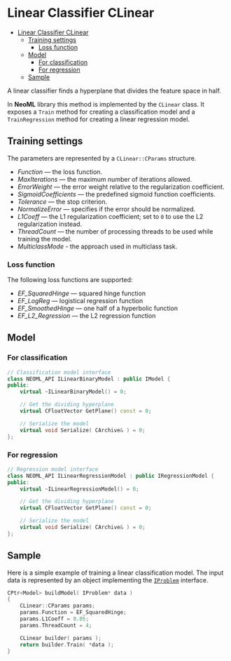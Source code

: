 # Linear Classifier CLinear

<!-- TOC -->

- [Linear Classifier CLinear](#linear-classifier-clinear)
	- [Training settings](#training-settings)
		- [Loss function](#loss-function)
	- [Model](#model)
		- [For classification](#for-classification)
		- [For regression](#for-regression)
	- [Sample](#sample)

<!-- /TOC -->

A linear classifier finds a hyperplane that divides the feature space in half.

In **NeoML** library this method is implemented by the  `CLinear` class. It exposes a `Train` method for creating a classification model and a `TrainRegression` method for creating a linear regression model.

## Training settings

The parameters are represented by a `CLinear::CParams` structure.

- *Function* — the loss function.
- *MaxIterations* — the maximum number of iterations allowed.
- *ErrorWeight* — the error weight relative to the regularization coefficient.
- *SigmoidCoefficients* — the predefined sigmoid function coefficients.
- *Tolerance* — the stop criterion.
- *NormalizeError* — specifies if the error should be normalized.
- *L1Coeff* — the L1 regularization coefficient; set to `0` to use the L2 regularization instead.
- *ThreadCount* — the number of processing threads to be used while training the model.
- *MulticlassMode* - the approach used in multiclass task.

### Loss function

The following loss functions are supported:

- *EF_SquaredHinge* — squared hinge function
- *EF_LogReg* — logistical regression function
- *EF_SmoothedHinge* — one half of a hyperbolic function
- *EF_L2_Regression* — the L2 regression function

## Model

### For classification

```c++
// Classification model interface
class NEOML_API ILinearBinaryModel : public IModel {
public:
	virtual ~ILinearBinaryModel() = 0;

	// Get the dividing hyperplane
	virtual CFloatVector GetPlane() const = 0;

	// Serialize the model
	virtual void Serialize( CArchive& ) = 0;
};
```

### For regression

```c++
// Regression model interface
class NEOML_API ILinearRegressionModel : public IRegressionModel {
public:
	virtual ~ILinearRegressionModel() = 0;

	// Get the dividing hyperplane
	virtual CFloatVector GetPlane() const = 0;

	// Serialize the model
	virtual void Serialize( CArchive& ) = 0;
};
```

## Sample

Here is a simple example of training a linear classification model. The input data is represented by an object implementing the [`IProblem`](Problems.md) interface.

```c++
CPtr<Model> buildModel( IProblem* data )
{
	CLinear::CParams params;
	params.Function = EF_SquaredHinge;
	params.L1Coeff = 0.05;
	params.ThreadCount = 4;

	CLinear builder( params );
	return builder.Train( *data );
}
```